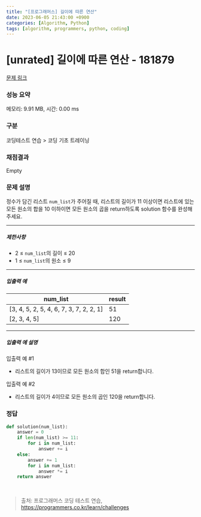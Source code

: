 ```yaml
---
title: "[프로그래머스] 길이에 따른 연산"
date: 2023-06-05 21:43:00 +0900
categories: [Algorithm, Python]
tags: [algorithm, programmers, python, coding]
---
```


# [unrated] 길이에 따른 연산 - 181879

[문제 링크](https://school.programmers.co.kr/learn/courses/30/lessons/181879)

### 성능 요약

메모리: 9.91 MB, 시간: 0.00 ms

### 구분

코딩테스트 연습 > 코딩 기초 트레이닝

### 채점결과

Empty

### 문제 설명

<p>정수가 담긴 리스트 <code>num_list</code>가 주어질 때, 리스트의 길이가 11 이상이면 리스트에 있는 모든 원소의 합을 10 이하이면 모든 원소의 곱을 return하도록 solution 함수를 완성해주세요.</p>

<hr>

<h5>제한사항</h5>

<ul>
<li>2 ≤ <code>num_list</code>의 길이 ≤ 20</li>
<li>1 ≤ <code>num_list</code>의 원소 ≤ 9</li>
</ul>

<hr>

<h5>입출력 예</h5>

| num_list                                | result |
|-----------------------------------------|--------|
| [3, 4, 5, 2, 5, 4, 6, 7, 3, 7, 2, 2, 1] | 51     |
| [2, 3, 4, 5]                            | 120    |

<hr>

<h5>입출력 예 설명</h5>

<p>입출력 예 #1</p>

<ul>
<li>리스트의 길이가 13이므로 모든 원소의 합인 51을 return합니다.</li>
</ul>

<p>입출력 예 #2</p>

<ul>
<li>리스트의 길이가 4이므로 모든 원소의 곱인 120을 return합니다.</li>
</ul>

### 정답

```python
def solution(num_list):
    answer = 0
    if len(num_list) >= 11:
        for i in num_list:
            answer += i
    else:
        answer += 1
        for i in num_list:
            answer *= i
    return answer
```

<br>

> 출처: 프로그래머스 코딩 테스트 연습, https://programmers.co.kr/learn/challenges
